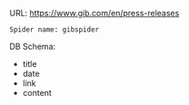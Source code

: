 URL: https://www.gib.com/en/press-releases

    Spider name: gibspider

DB Schema:
- title
- date
- link
- content

